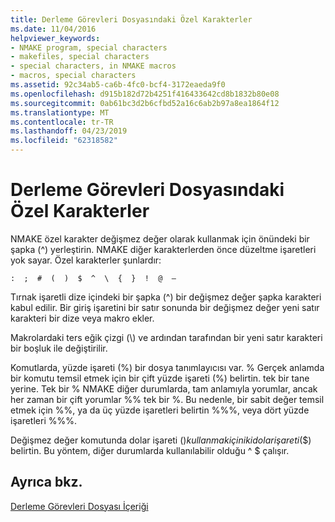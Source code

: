 ```yaml
---
title: Derleme Görevleri Dosyasındaki Özel Karakterler
ms.date: 11/04/2016
helpviewer_keywords:
- NMAKE program, special characters
- makefiles, special characters
- special characters, in NMAKE macros
- macros, special characters
ms.assetid: 92c34ab5-ca6b-4fc0-bcf4-3172eaeda9f0
ms.openlocfilehash: d915b182d72b4251f416433642cd8b1832b80e08
ms.sourcegitcommit: 0ab61bc3d2b6cfbd52a16c6ab2b97a8ea1864f12
ms.translationtype: MT
ms.contentlocale: tr-TR
ms.lasthandoff: 04/23/2019
ms.locfileid: "62318582"
---
```

# <a name="special-characters-in-a-makefile"></a>Derleme Görevleri Dosyasındaki Özel Karakterler

NMAKE özel karakter değişmez değer olarak kullanmak için önündeki bir şapka (^) yerleştirin. NMAKE diğer karakterlerden önce düzeltme işaretleri yok sayar. Özel karakterler şunlardır:

`:  ;  #  (  )  $  ^  \  {  }  !  @  —`

Tırnak işaretli dize içindeki bir şapka (^) bir değişmez değer şapka karakteri kabul edilir. Bir giriş işaretini bir satır sonunda bir değişmez değer yeni satır karakteri bir dize veya makro ekler.

Makrolardaki ters eğik çizgi (\\) ve ardından tarafından bir yeni satır karakteri bir boşluk ile değiştirilir.

Komutlarda, yüzde işareti (%) bir dosya tanımlayıcısı var. % Gerçek anlamda bir komutu temsil etmek için bir çift yüzde işareti (%) belirtin. tek bir tane yerine. Tek bir % NMAKE diğer durumlarda, tam anlamıyla yorumlar, ancak her zaman bir çift yorumlar %% tek bir %. Bu nedenle, bir sabit değer temsil etmek için %%, ya da üç yüzde işaretleri belirtin %%%, veya dört yüzde işaretleri %%%.

Değişmez değer komutunda dolar işareti ($) kullanmak için iki dolar işareti ($$) belirtin. Bu yöntem, diğer durumlarda kullanılabilir olduğu ^ $ çalışır.

## <a name="see-also"></a>Ayrıca bkz.

[Derleme Görevleri Dosyası İçeriği](contents-of-a-makefile.md)
